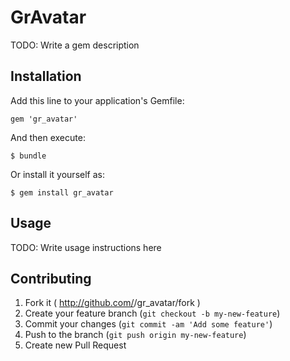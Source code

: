 # GrAvatar

TODO: Write a gem description

## Installation

Add this line to your application's Gemfile:

    gem 'gr_avatar'

And then execute:

    $ bundle

Or install it yourself as:

    $ gem install gr_avatar

## Usage

TODO: Write usage instructions here

## Contributing

1. Fork it ( http://github.com/<my-github-username>/gr_avatar/fork )
2. Create your feature branch (`git checkout -b my-new-feature`)
3. Commit your changes (`git commit -am 'Add some feature'`)
4. Push to the branch (`git push origin my-new-feature`)
5. Create new Pull Request
